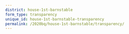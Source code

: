 ```yaml
---
district: house-1st-barnstable
form_type: transparency
unique_id: house-1st-barnstable-transparency
permalink: /2020bq/house-1st-barnstable/transparency/
---
```

